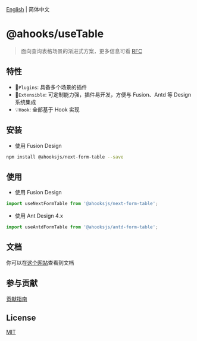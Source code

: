 [English](https://github.com/ahooksjs/useTable/blob/master/README.md) | 简体中文

# @ahooks/useTable

> 面向查询表格场景的渐进式方案，更多信息可看 [RFC](https://github.com/alibaba/hooks/issues/465)

## 特性

- 🔗`Plugins`: 具备多个场景的插件
- 🚀`Extensible`: 可定制能力强，插件易开发，方便与 Fusion、Antd 等 Design 系统集成
- 💡`Hook`: 全部基于 Hook 实现

## 安装

- 使用 Fusion Design

```sh
npm install @ahooksjs/next-form-table --save
```

## 使用

- 使用 Fusion Design

```js
import useNextFormTable from '@ahooksjs/next-form-table';
```

- 使用 Ant Design 4.x

```js
import useAntdFormTable from '@ahooksjs/antd-form-table';
```

## 文档

你可以在[这个网站](https://usetable-ahooks.js.org/)查看到文档

## 参与贡献

[贡献指南](./CONTRIBUTING.zh-CN.md)

## License

[MIT](./LICENSE)
